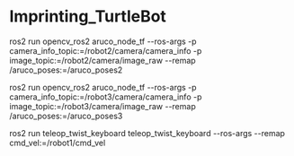 # Imprinting_TurtleBot

ros2 run opencv_ros2 aruco_node_tf --ros-args -p camera_info_topic:=/robot2/camera/camera_info -p image_topic:=/robot2/camera/image_raw --remap /aruco_poses:=/aruco_poses2


ros2 run opencv_ros2 aruco_node_tf --ros-args -p camera_info_topic:=/robot3/camera/camera_info -p image_topic:=/robot3/camera/image_raw --remap /aruco_poses:=/aruco_poses3


ros2 run teleop_twist_keyboard teleop_twist_keyboard --ros-args --remap cmd_vel:=/robot1/cmd_vel


